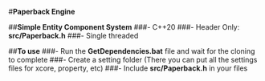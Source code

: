 #**Paperback Engine**

##**Simple Entity Component System**
###- C++20
###- Header Only: **src/Paperback.h**
###- Single threaded

##**To use**
###- Run the **GetDependencies.bat** file and wait for the cloning to complete
###- Create a setting folder (There you can put all the settings files for xcore, property, etc)
###- Include **src/Paperback.h** in your files